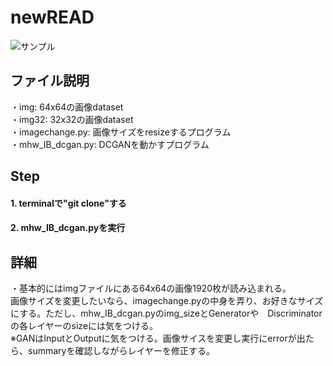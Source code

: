 # newREAD
![サンプル](https://github.com/kanzaki0507/mhw_dcgan/blob/master/sample_img1.jpg, "新種のモンスター作成するぞ！！")
## ファイル説明  
・img: 64x64の画像dataset  
・img32: 32x32の画像dataset  
・imagechange.py: 画像サイズをresizeするプログラム  
・mhw_IB_dcgan.py: DCGANを動かすプログラム  
## Step  
#### 1. terminalで"git clone"する  
#### 2. mhw_IB_dcgan.pyを実行  

## 詳細  
・基本的にはimgファイルにある64x64の画像1920枚が読み込まれる。  
画像サイズを変更したいなら、imagechange.pyの中身を弄り、お好きなサイズにする。ただし、mhw_IB_dcgan.pyのimg_sizeとGeneratorや　Discriminatorの各レイヤーのsizeには気をつける。  
※GANはInputとOutputに気をつける。画像サイスを変更し実行にerrorが出たら、summaryを確認しながらレイヤーを修正する。